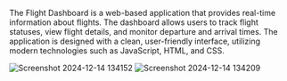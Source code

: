 The Flight Dashboard is a web-based application that provides real-time information about flights. The dashboard allows users to track flight statuses, view flight details, and monitor departure and arrival times. The application is designed with a clean, user-friendly interface, utilizing modern technologies such as JavaScript, HTML, and CSS.

![Screenshot 2024-12-14 134152](https://github.com/user-attachments/assets/3fbfdf0b-4f33-426e-a42c-373b70fcaea4)
![Screenshot 2024-12-14 134209](https://github.com/user-attachments/assets/8325e9c8-911b-4bc0-9a15-d722a224af88)
